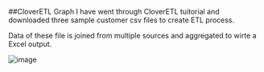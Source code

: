 ##CloverETL Graph
I have went through CloverETL tuitorial and downloaded three sample customer csv files to create ETL process.

Data of these file is joined from multiple sources and aggregated to wirte a Excel output. 

![image](https://github.com/yuanwang713/Just-Capital/blob/master/CloverETL/customer-graph_yuan_wang.jpg)

